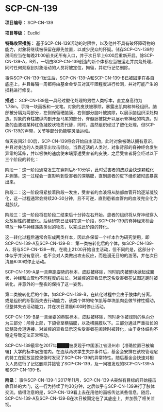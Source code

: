 # SCP-CN-139



**项目编号：** SCP-CN-139

**项目等级：** Euclid

**特殊收容措施：** 基于SCP-CN-139活动的时限性，以及他并不具有破坏障碍物的能力，对象将继续被保留在原先位置，以减少民众的怀疑。储存SCP-CN-139的房间应当在每晚21:00前关闭所有入口，并于次日早上6:00后重新开启。除SCP-CN-139-A，B外，一切由SCP-CN-139创造的新个体都应当被运走并焚烧处理，同时任何观察到对象活动的人员将被定位，拘留，并进行记忆删除。

事件SCP-CN-139-1发生后，SCP-CN-139-A和SCP-CN-139-B已被固定在各自底座上，并且每隔一周都将由基金会专员对其牢固程度进行检测，并对可能产生的损耗进行修复。

**描述：** SCP-CN-139是一具经过塑化处理的男性人类标本，直立身高约为1.78m，手持一块画板和一支笔。对象的皮肤被移除，暴露出肌肉和神经组织。脑部被分隔为两部分，左侧保留硬脑膜，右侧部分脑叶被摘除，以展示脑组织深处构造。对象的脊柱被纵向剖开至马尾的部分，脊髓膜被拨开以展示脊神经的构造。对象的血液被某种红色凝胶状物质代替，同时，虽然组织经过了塑化处理，但SCP-CN-139的声带，关节等部分仍能够灵活运动。

每天夜间21:00后，SCP-CN-139将会开始自主活动，此时对象被确认拥有意识，并且对身边的人类展示出攻击倾向。当靠近活的人类时，对象背部的脊神经会发生异常的延伸，并以极快的速度使末端穿透受害者的皮肤，之后受害者将会经过以下三个阶段的转化：

阶段一：这一阶段通常发生在穿刺后5-10分钟，此时受害者的皮肤会快速颗粒化并剥落，这一过程会一直影响到受害者的深筋膜，直到患者的皮下组织被彻底暴露出来。

阶段二：这一阶段将紧接着阶段一发生，受害者的血液将从脑部血管开始逐渐凝胶化，这一过程通常会持续20-30分钟，且不可逆，直到患者血管内的血液完全化为凝胶状。

阶段三：这一阶段将在阶段二结束后十分钟左右开始。患者的组织将从脊神经穿入处放射性的被塑化。后续研究已证明在这一阶段，SCP-CN-139的脊神经末梢会释放一种与神经递质类似的物质，以完成此阶段的转化。

这一转化过程后通常会形成两类样本，因此各保留一个样本作为研究使用，即SCP-CN-139-A及SCP-CN-139-B：
第一类被转化后的个体，如SCP-CN-139-A，将与SCP-CN-139一样，在晚上21:00开始自主活动，但不同的是，这部分个体似乎并没有意识，也不会对人类做出攻击反应，而是漫无目的的游荡，并在次日清晨6:00时停止活动。


SCP-CN-139-A是一具奔跑姿势的标本，皮肤被移除，同时肌肉被整块掀起成翼状，神经和血管均不同程度的拉长。对监控的查看显示这名受害者在试图逃跑时被转化，并意外的一整夜的保持了这一姿势。

第二类被转化后的个体，如SCP-CN-139-B，在转化过程中会由于肢体的分离，或是组织的断裂而失去行动能力，该类个体的轮乍肌等单块肌肉会做节律性蠕动，但整体失去活动能力，并在次日清晨6:00时停止活动。

SCP-CN-139-B是一具坐姿的串联标本，皮肤被移除，同时身体被规则的纵向分为三部分：颅骨上部，下颌骨至横膈膜，以及横膈膜以下。三部分通过严重拉长的延髓及食道连接。对监控的查看显示这名受害者在阅读时被转化，由于身体结构不稳定导致无法正常移动。

SCP-CN-139最早在2017年████被发现于中国浙江省温州市【准确位置已被编辑】大学的标本展览馆内。在连续两次学生失踪事件后，基金会安排在该校管理层的特工在回放监控录像时发现了SCP-CN-139的异常特性。随后基金会快速对相关人员进行了记忆删除并接管了SCP-CN-139，及一同被发现的SCP-CN-139-A和SCP-CN-139-B。



**附录：** 事件SCP-CN-139-1
2017年11月，SCP-CN-139-A突然有目标的开始撞击收容处的大门，这一行为持续了约30分钟，之后似乎与SCP-CN-139进行了肢体交流。值得注意的是，SCP-CN-139看上去在用他的画板传达某些信息。随后，SCP-CN-139-A及SCP-CN-139-B在次日被固定在了其底座上，并加强了相关监视。



